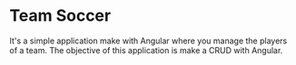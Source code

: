 
# Team Soccer

It's a simple application make with Angular where you manage the players of a team. The objective of this application is make a CRUD with Angular.

